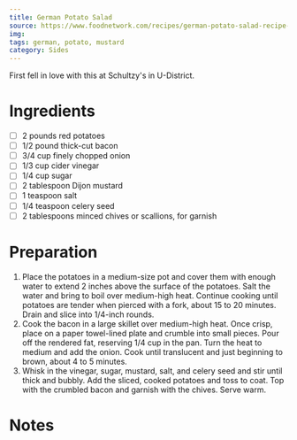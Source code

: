 ```yaml
---
title: German Potato Salad
source: https://www.foodnetwork.com/recipes/german-potato-salad-recipe-1938990
img:
tags: german, potato, mustard
category: Sides
---
```


First fell in love with this at Schultzy's in U-District.

Ingredients
===========

* [ ] 2 pounds red potatoes
* [ ] 1/2 pound thick-cut bacon
* [ ] 3/4 cup finely chopped onion
* [ ] 1/3 cup cider vinegar
* [ ] 1/4 cup sugar
* [ ] 2 tablespoon Dijon mustard
* [ ] 1 teaspoon salt
* [ ] 1/4 teaspoon celery seed
* [ ] 2 tablespoons minced chives or scallions, for garnish

Preparation
===========
1. Place the potatoes in a medium-size pot and cover them with enough water to extend 2 inches above the surface of the potatoes. Salt the water and bring to boil over medium-high heat. Continue cooking until potatoes are tender when pierced with a fork, about 15 to 20 minutes. Drain and slice into 1/4-inch rounds.
2. Cook the bacon in a large skillet over medium-high heat. Once crisp, place on a paper towel-lined plate and crumble into small pieces. Pour off the rendered fat, reserving 1/4 cup in the pan. Turn the heat to medium and add the onion. Cook until translucent and just beginning to brown, about 4 to 5 minutes.
3. Whisk in the vinegar, sugar, mustard, salt, and celery seed and stir until thick and bubbly. Add the sliced, cooked potatoes and toss to coat. Top with the crumbled bacon and garnish with the chives. Serve warm.

Notes
=====
